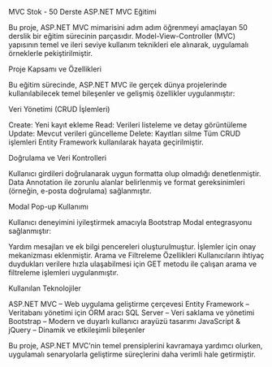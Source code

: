 MVC Stok - 50 Derste ASP.NET MVC Eğitimi

Bu proje, ASP.NET MVC mimarisini adım adım öğrenmeyi amaçlayan 50 derslik bir eğitim sürecinin parçasıdır. Model-View-Controller (MVC) yapısının temel ve ileri seviye kullanım teknikleri ele alınarak, uygulamalı örneklerle pekiştirilmiştir.

Proje Kapsamı ve Özellikleri

Bu eğitim sürecinde, ASP.NET MVC ile gerçek dünya projelerinde kullanılabilecek temel bileşenler ve gelişmiş özellikler uygulanmıştır:

Veri Yönetimi (CRUD İşlemleri)

Create: Yeni kayıt ekleme
Read: Verileri listeleme ve detay görüntüleme
Update: Mevcut verileri güncelleme
Delete: Kayıtları silme
Tüm CRUD işlemleri Entity Framework kullanılarak hayata geçirilmiştir.

Doğrulama ve Veri Kontrolleri

Kullanıcı girdileri doğrulanarak uygun formatta olup olmadığı denetlenmiştir.
Data Annotation ile zorunlu alanlar belirlenmiş ve format gereksinimleri (örneğin, e-posta doğrulama) sağlanmıştır.

Modal Pop-up Kullanımı

Kullanıcı deneyimini iyileştirmek amacıyla Bootstrap Modal entegrasyonu sağlanmıştır:

Yardım mesajları ve ek bilgi pencereleri oluşturulmuştur.
İşlemler için onay mekanizması eklenmiştir.
Arama ve Filtreleme Özellikleri
Kullanıcıların ihtiyaç duydukları verilere hızla ulaşabilmesi için GET metodu ile çalışan arama ve filtreleme işlemleri uygulanmıştır.

Kullanılan Teknolojiler

ASP.NET MVC – Web uygulama geliştirme çerçevesi
Entity Framework – Veritabanı yönetimi için ORM aracı
SQL Server – Veri saklama ve yönetimi
Bootstrap – Modern ve duyarlı kullanıcı arayüzü tasarımı
JavaScript & jQuery – Dinamik ve etkileşimli bileşenler

Bu proje, ASP.NET MVC’nin temel prensiplerini kavramaya yardımcı olurken, uygulamalı senaryolarla geliştirme süreçlerini daha verimli hale getirmiştir. 


